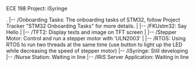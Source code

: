ECE 198 Project: iSyringe

.
|-- /Onboarding Tasks: The onboarding tasks of STM32, follow Project Tracker "STM32 Onboarding Tasks" for more details.
|  |-- /FKUstm32: Say Hello
|  |-- /TFT2: Display texts and image on TFT screen
|  |-- /Stepper Motor: Control and run a stepper motor with 'ULN2003'
|  |-- /RTOS: Using RTOS to run two threads at the same time (use button to light up the LED while decreasing the speed of stepper motor)
|-- /iSyringe: Still developing
|-- /Nurse Station: Waiting in line
|-- /IRiS Server Application: Waiting in line
